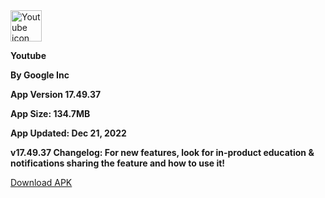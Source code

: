 <!-- Start of Maintenance Code -->

<!--
![Maintenance](https://image.opencart.com/cache/5abf1dea704be-resize-710x380.jpg)

**The YouTube page is currently unavailable due to page maintenance in order to improve this page**

**Estimate time until over: Sat 24th - Mon 26th**
-->

<!-- End of Maintenance Code -->



<!-- Start of Page Code -->

<img crossorigin="anonymous" src="https://image.winudf.com/v2/image1/Y29tLmdvb2dsZS5hbmRyb2lkLnlvdXR1YmVfaWNvbl8xNTU1MTE3NTQ3XzA5NA/icon.png?w=140&fakeurl=1" class="svg" alt="Youtube icon" width="50" height="50">

**Youtube**

**By Google Inc**

**App Version 17.49.37**

**App Size: 134.7MB**

**App Updated: Dec 21, 2022**

**v17.49.37 Changelog: For new features, look for in-product education & notifications sharing the feature and how to use it!**

<a href="https://d.apkpure.com/b/APK/com.google.android.youtube?versionCode=1533275584">Download APK</a>


<!-- End of Page Code -->
